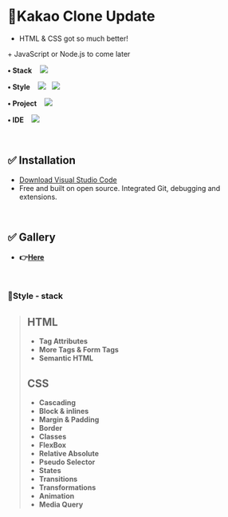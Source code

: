 # 📌Kakao Clone Update

- HTML & CSS got so much better!

\+ JavaScript or Node.js to come later
<br />

<p>
   <strong>• Stack</strong>&nbsp&nbsp&nbsp
<img src="http://img.shields.io/badge/Git-F05032?style&logo=Git&logoColor=white"/></a> &nbsp
</p>

<p>
   <strong>• Style</strong>&nbsp&nbsp&nbsp
<img src="https://img.shields.io/badge/HTML5-E34F26?style&logo=HTML5&logoColor=white"/></a> &nbsp 
<img src="http://img.shields.io/badge/CSS3-1572B6?style&logo=CSS3&logoColor=white"/></a> &nbsp
</p>

<p>
   <strong>• Project</strong>&nbsp&nbsp&nbsp
<img src="http://img.shields.io/badge/KakaoTalk-FFCD00?style&logo=KakaoTalk&logoColor=white"/></a> &nbsp
</p>

<p>
  <strong>• IDE</strong>&nbsp&nbsp&nbsp
<img src="http://img.shields.io/badge/Visual Studio Code-007ACC?style&logo=Visual Studio Code&logoColor=white"/></a> &nbsp
</p>
<br />


## ✅ Installation
- [Download Visual Studio Code](https://code.visualstudio.com/download)  
- Free and built on open source. Integrated Git, debugging and extensions.   
<br />


## ✅ Gallery 
- <strong> 👉[Here](https://parkgeonwoong.github.io/KakaoClone/) <strong>
<br />


### 🔸Style - stack
> ## HTML
> - Tag Attributes  
> - More Tags & Form Tags  
> - Semantic HTML  
> 
> ## CSS
> - Cascading
> - Block & inlines
> - Margin & Padding
> - Border
> - Classes
> - FlexBox
> - Relative Absolute
> - Pseudo Selector
> - States
> - Transitions
> - Transformations
> - Animation
> - Media Query
